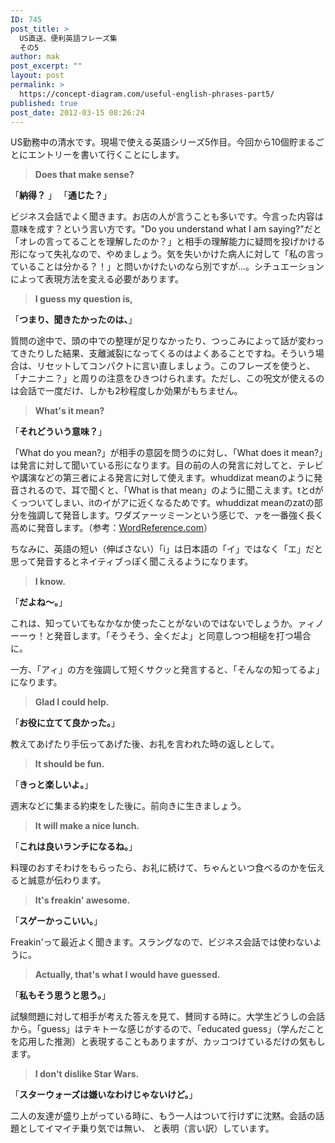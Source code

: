 ```yaml
---
ID: 745
post_title: >
  US直送、便利英語フレーズ集
  その5
author: mak
post_excerpt: ""
layout: post
permalink: >
  https://concept-diagram.com/useful-english-phrases-part5/
published: true
post_date: 2012-03-15 08:26:24
---
```

US勤務中の清水です。現場で使える英語シリーズ5作目。今回から10個貯まるごとにエントリーを書いて行くことにします。
<blockquote><strong>Does that make sense?</strong></blockquote>
「<strong>納得？</strong> 」 「<strong>通じた？</strong>」

ビジネス会話でよく聞きます。お店の人が言うことも多いです。今言った内容は意味を成す？という言い方です。"Do you understand what I am saying?"だと「オレの言ってることを理解したのか？」と相手の理解能力に疑問を投げかける形になって失礼なので、やめましょう。気を失いかけた病人に対して「私の言っていることは分かる？！」と問いかけたいのなら別ですが...。シチュエーションによって表現方法を変える必要があります。
<blockquote><strong>I guess my question is,</strong></blockquote>
「<strong>つまり、聞きたかったのは、</strong>」

質問の途中で、頭の中での整理が足りなかったり、つっこみによって話が変わってきたりした結果、支離滅裂になってくるのはよくあることですね。そういう場合は、リセットしてコンパクトに言い直しましょう。このフレーズを使うと、「ナニナニ？」と周りの注意をひきつけられます。ただし、この呪文が使えるのは会話で一度だけ、しかも2秒程度しか効果がもちません。
<blockquote><strong>What's it mean?</strong></blockquote>
「<strong>それどういう意味？</strong>」

「What do you mean?」が相手の意図を問うのに対し、「What does it mean?」は発言に対して聞いている形になります。目の前の人の発言に対してと、テレビや講演などの第三者による発言に対して使えます。whuddizat meanのように発音されるので、耳で聞くと、「What is that mean」のように聞こえます。tとdがくっついてしまい、itのイがアに近くなるためです。whuddizat meanのzatの部分を強調して発音します。ワダズァーッミーンという感じで、ァを一番強く長く高めに発音します。（参考：<a href="http://forum.wordreference.com/showthread.php?t=82194" target="_blank">WordReference.com</a>）

ちなみに、英語の短い（伸ばさない）「i」は日本語の「イ」ではなく「エ」だと思って発音するとネイティブっぽく聞こえるようになります。
<blockquote><strong>I know.</strong></blockquote>
「<strong>だよね～。</strong>」

これは、知っていてもなかなか使ったことがないのではないでしょうか。ァィノーーゥ！と発音します。「そうそう、全くだよ」と同意しつつ相槌を打つ場合に。

一方、「アィ」の方を強調して短くサクッと発言すると、「そんなの知ってるよ」になります。
<blockquote><strong>Glad I could help.</strong></blockquote>
「<strong>お役に立てて良かった。</strong>」

教えてあげたり手伝ってあげた後、お礼を言われた時の返しとして。
<blockquote><strong>It should be fun.</strong></blockquote>
「<strong>きっと楽しいよ。</strong>」

週末などに集まる約束をした後に。前向きに生きましょう。
<blockquote><strong>It will make a nice lunch. </strong></blockquote>
「<strong>これは良いランチになるね。</strong>」

料理のおすそわけをもらったら、お礼に続けて、ちゃんといつ食べるのかを伝えると誠意が伝わります。
<blockquote><strong>It's freakin' awesome.</strong></blockquote>
「<strong>スゲーかっこいい。</strong>」

Freakin'って最近よく聞きます。スラングなので、ビジネス会話では使わないように。
<blockquote><strong>Actually, that's what I would have guessed.</strong></blockquote>
「<strong>私もそう思うと思う。</strong>」

試験問題に対して相手が考えた答えを見て、賛同する時に。大学生どうしの会話から。「guess」はテキトーな感じがするので、「educated guess」（学んだことを応用した推測）と表現することもありますが、カッコつけているだけの気もします。
<blockquote><strong>I don't dislike Star Wars.</strong></blockquote>
「<strong>スターウォーズは嫌いなわけじゃないけど。</strong>」

二人の友達が盛り上がっている時に、もう一人はついて行けずに沈黙。会話の話題としてイマイチ乗り気では無い、 と表明（言い訳）しています。